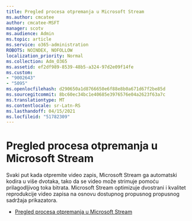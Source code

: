 ```yaml
---
title: Pregled procesa otpremanja u Microsoft Stream
ms.author: cmcatee
author: cmcatee-MSFT
manager: scotv
ms.audience: Admin
ms.topic: article
ms.service: o365-administration
ROBOTS: NOINDEX, NOFOLLOW
localization_priority: Normal
ms.collection: Adm_O365
ms.assetid: ef2df989-8539-48b5-a324-97d2e09f14fe
ms.custom:
- "9002643"
- "5095"
ms.openlocfilehash: d290650a1d8766650e6f88e8b0a671d67f2be85d
ms.sourcegitcommit: 8bc60ec34bc1e40685e3976576e04a2623f63a7c
ms.translationtype: MT
ms.contentlocale: sr-Latn-RS
ms.lasthandoff: 04/15/2021
ms.locfileid: "51782309"
---
```

# <a name="upload-process-overview-in-microsoft-stream"></a>Pregled procesa otpremanja u Microsoft Stream

Svaki put kada otpremite video zapis, Microsoft Stream ga automatski kodira u više dvotaka, tako da se video može strimuje pomoću prilagodljivog toka bitrata. Microsoft Stream optimizuje dvostrani i kvalitet reprodukcije video zapisa na osnovu dostupnog propusnog propusnog sadržaja prikazatora.

- [Pregled procesa otpremanja u Microsoft Stream](https://docs.microsoft.com/stream/upload-process-overview)
